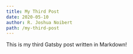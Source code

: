 ```yaml
---
title: My Third Post
date: 2020-05-10
author: R. Joshua Noibert
path: /my-third-post
---
```

This is my third Gatsby post written in Markdown!